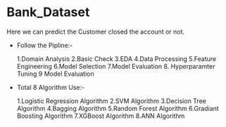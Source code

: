 # Bank_Dataset
Here we can predict the Customer closed the account or not.
* Follow the Pipline:-
  
  1.Domain Analysis
  2.Basic Check
  3.EDA
  4.Data Processing
  5.Feature Engineering
  6.Model Selection
  7.Model Evaluation
  8. Hyperparamter Tuning
  9 Model Evaluation

* Total 8 Algorithm Use:-
  
  1.Logistic Regression Algorithm
  2.SVM Algorithm
  3.Decision Tree Algorithm
  4.Bagging Algorithm
  5.Random Forest Algorithm
  6.Gradiant Boosting Algorithm
  7.XGBoost Algorithm
  8.ANN Algorithm

